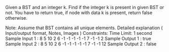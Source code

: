 Given a BST and an integer k. Find if the integer k is present in given BST or not. You have to return true, if node with data k is present, return false otherwise.

Note:
Assume that BST contains all unique elements.
Detailed explanation ( Input/output format, Notes, Images )
Constraints:
Time Limit: 1 second
Sample Input 1 :
8 5 10 2 6 -1 -1 -1 -1 -1 7 -1 -1
2
Sample Output 1 :
true
Sample Input 2 :
8 5 10 2 6 -1 -1 -1 -1 -1 7 -1 -1
12
Sample Output 2 :
false

